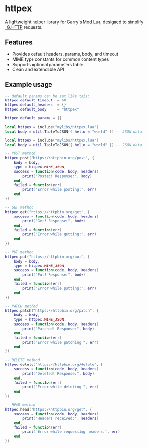 # httpex

A lightweight helper library for Garry's Mod Lua, designed to simplify [_G.HTTP](https://wiki.facepunch.com/gmod/Global.HTTP) requests.

## Features

- Provides default headers, params, body, and timeout
- MIME type constants for common content types
- Supports optional parameters table
- Clean and extendable API

## Example usage

```lua
-- default params can be set like this:
httpex.default_timeout  = 60
httpex.default_headers  = {}
httpex.default_body     = "httpex"

httpex.default_params = {}
```

```lua
local httpex = include("mylibs/httpex.lua")
local body = util.TableToJSON({ hello = "world" }) -- JSON data

local httpex = include("mylibs/httpex.lua")
local body = util.TableToJSON({ hello = "world" }) -- JSON data

-- POST method
httpex.post("https://httpbin.org/post", {
    body = body,
    type = httpex.MIME_JSON,
    success = function(code, body, headers)
        print("Posted! Response:", body)
    end,
    failed = function(err)
        print("Error while posting:", err)
    end
})

-- GET method
httpex.get("https://httpbin.org/get", {
    success = function(code, body, headers)
        print("Get! Response:", body)
    end,
    failed = function(err)
        print("Error while getting:", err)
    end
})

-- PUT method
httpex.put("https://httpbin.org/put", {
    body = body,
    type = httpex.MIME_JSON,
    success = function(code, body, headers)
        print("Put! Response:", body)
    end,
    failed = function(err)
        print("Error while putting:", err)
    end
})

-- PATCH method
httpex.patch("https://httpbin.org/patch", {
    body = body,
    type = httpex.MIME_JSON,
    success = function(code, body, headers)
        print("Patched! Response:", body)
    end,
    failed = function(err)
        print("Error while patching:", err)
    end
})

-- DELETE method
httpex.delete("https://httpbin.org/delete", {
    success = function(code, body, headers)
        print("Deleted! Response:", body)
    end,
    failed = function(err)
        print("Error while deleting:", err)
    end
})

-- HEAD method
httpex.head("https://httpbin.org/get", {
    success = function(code, body, headers)
        print("Headers received:", headers)
    end,
    failed = function(err)
        print("Error while requesting headers:", err)
    end
})
```